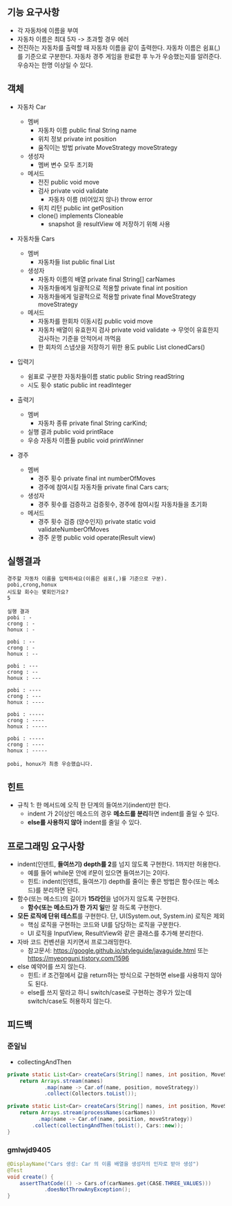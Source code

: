 ## 기능 요구사항
- 각 자동차에 이름을 부여
- 자동차 이름은 최대 5자 -> 초과할 경우 에러 
- 전진하는 자동차를 출력할 때 자동차 이름을 같이 출력한다.
자동차 이름은 쉼표(,)를 기준으로 구분한다.
자동차 경주 게임을 완료한 후 누가 우승했는지를 알려준다. 우승자는 한명 이상일 수 있다.

## 객체
- 자동차 Car
    - 멤버    
        - 자동차 이름 public final String name 
        - 위치 정보 private int position 
        - 움직이는 방법 private MoveStrategy moveStrategy 
    - 생성자 
        - 멤버 변수 모두 초기화 
    - 메서드 
        - 전진 public void move 
        - 검사 private void validate
            - 자동차 이름 (비어있지 않나) throw error
        - 위치 리턴 public int getPosition
        - clone() implements Cloneable
            - snapshot 을 resultView 에 저장하기 위해 사용  
- 자동차들 Cars
    - 멤버     
        - 자동차들 list public final List<Car>
    - 생성자
        - 자동차 이름의 배열 private final String[] carNames
        - 자동차들에게 일괄적으로 적용할 private final int position 
        - 자동차들에게 일괄적으로 적용할 private final MoveStrategy moveStrategy
    - 메서드
        - 자동차를 한회차 이동시킴 public void move
        - 자동차 배열이 유효한지 검사 private void validate -> 무엇이 유효한지 검사하는 기준을 안적어서 까먹음
        - 한 회차의 스냅샷을 저장하기 위한 용도 public List<Car> clonedCars()
        
- 입력기
    - 쉼표로 구분한 자동차들이름 static public String readString 
    - 시도 횟수 static public int readInteger  
- 출력기
    - 멤버
        - 자동차 종류 private final String carKind;
    - 실행 결과 public void printRace
    - 우승 자동차 이름들 public void printWinner
- 경주
    - 멤버
        - 경주 횟수 private final int numberOfMoves
        - 경주에 참여시킬 자동차들 private final Cars cars;
    - 생성자
        - 경주 횟수를 검증하고 검증횟수, 경주에 참여시킬 자동차들을 초기화
    - 메서드
        - 경주 횟수 검증 (양수인지) private static void validateNumberOfMoves
        - 경주 운행 public void operate(Result view) 
        
## 실행결과
```shell script
경주할 자동차 이름을 입력하세요(이름은 쉼표(,)를 기준으로 구분).
pobi,crong,honux
시도할 회수는 몇회인가요?
5

실행 결과
pobi : -
crong : -
honux : -

pobi : --
crong : -
honux : --

pobi : ---
crong : --
honux : ---

pobi : ----
crong : ---
honux : ----

pobi : -----
crong : ----
honux : -----

pobi : -----
crong : ----
honux : -----

pobi, honux가 최종 우승했습니다.
```

## 힌트
- 규칙 1: 한 메서드에 오직 한 단계의 들여쓰기(indent)만 한다.
    - indent 가 2이상인 메소드의 경우 **메소드를 분리**하면 indent를 줄일 수 있다.
    - **else를 사용하지 않아** indent를 줄일 수 있다.

## 프로그래밍 요구사항
- indent(인덴트, **들여쓰기) depth를 2**를 넘지 않도록 구현한다. 1까지만 허용한다.
    - 예를 들어 while문 안에 if문이 있으면 들여쓰기는 2이다.
    - 힌트: indent(인덴트, 들여쓰기) depth를 줄이는 좋은 방법은 함수(또는 메소드)를 분리하면 된다.
- 함수(또는 메소드)의 길이가 **15라인**을 넘어가지 않도록 구현한다.
    - **함수(또는 메소드)가 한 가지 일**만 잘 하도록 구현한다.
- **모든 로직에 단위 테스트**를 구현한다. 단, UI(System.out, System.in) 로직은 제외
    - 핵심 로직을 구현하는 코드와 UI를 담당하는 로직을 구분한다.
    - UI 로직을 InputView, ResultView와 같은 클래스를 추가해 분리한다.
- 자바 코드 컨벤션을 지키면서 프로그래밍한다.
    - 참고문서: https://google.github.io/styleguide/javaguide.html 또는 https://myeonguni.tistory.com/1596
- else 예약어를 쓰지 않는다.
    - 힌트: if 조건절에서 값을 return하는 방식으로 구현하면 else를 사용하지 않아도 된다.
    - else를 쓰지 말라고 하니 switch/case로 구현하는 경우가 있는데 switch/case도 허용하지 않는다.
    
## 피드백
### 준일님
* collectingAndThen
```java
private static List<Car> createCars(String[] names, int position, MoveStrategy moveStrategy) {
    return Arrays.stream(names)
            .map(name -> Car.of(name, position, moveStrategy))
            .collect(Collectors.toList());
```
```java
private static List<Car> createCars(String[] names, int position, MoveStrategy moveStrategy) {
    return Arrays.stream(processNames(carNames))
          .map(name -> Car.of(name, position, moveStrategy))
        .collect(collectingAndThen(toList(), Cars::new));
}
```

### gmlwjd9405
```java
@DisplayName("Cars 생성: Car 의 이름 배열을 생성자의 인자로 받아 생성")
@Test
void create() {
    assertThatCode(() -> Cars.of(carNames.get(CASE.THREE_VALUES)))
            .doesNotThrowAnyException();
}
```